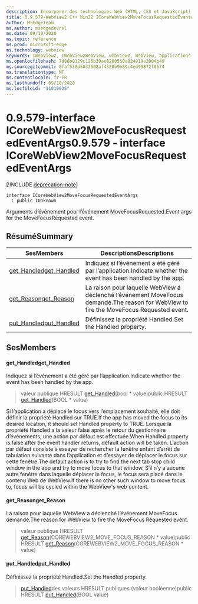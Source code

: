 ```yaml
---
description: Incorporer des technologies Web (HTML, CSS et JavaScript) dans vos applications natives avec le contrôle Microsoft Edge WebView2
title: 0.9.579-WebView2 C++ Win32 ICoreWebView2MoveFocusRequestedEventArgs
author: MSEdgeTeam
ms.author: msedgedevrel
ms.date: 09/10/2020
ms.topic: reference
ms.prod: microsoft-edge
ms.technology: webview
keywords: IWebView2, IWebView2WebView, webview2, WebView, applications Win32, Win32, Edge, ICoreWebView2, ICoreWebView2Controller, contrôle de navigateur, html Edge, ICoreWebView2MoveFocusRequestedEventArgs
ms.openlocfilehash: 7d86b0129c126b39ae8200550a024819e2004b49
ms.sourcegitcommit: 0faf538d5033508af4320b9b89c4ed99872f0574
ms.translationtype: MT
ms.contentlocale: fr-FR
ms.lasthandoff: 09/10/2020
ms.locfileid: "11010025"
---
```

# <span data-ttu-id="c601e-104">0.9.579-interface ICoreWebView2MoveFocusRequestedEventArgs</span><span class="sxs-lookup"><span data-stu-id="c601e-104">0.9.579 - interface ICoreWebView2MoveFocusRequestedEventArgs</span></span> 

[!INCLUDE [deprecation-note](../../includes/deprecation-note.md)]

```
interface ICoreWebView2MoveFocusRequestedEventArgs
  : public IUnknown
```

<span data-ttu-id="c601e-105">Arguments d’événement pour l’événement MoveFocusRequested.</span><span class="sxs-lookup"><span data-stu-id="c601e-105">Event args for the MoveFocusRequested event.</span></span>

## <span data-ttu-id="c601e-106">Résumé</span><span class="sxs-lookup"><span data-stu-id="c601e-106">Summary</span></span>

 <span data-ttu-id="c601e-107">Ses</span><span class="sxs-lookup"><span data-stu-id="c601e-107">Members</span></span>                        | <span data-ttu-id="c601e-108">Descriptions</span><span class="sxs-lookup"><span data-stu-id="c601e-108">Descriptions</span></span>
--------------------------------|---------------------------------------------
[<span data-ttu-id="c601e-109">get_Handled</span><span class="sxs-lookup"><span data-stu-id="c601e-109">get_Handled</span></span>](#get_handled) | <span data-ttu-id="c601e-110">Indiquez si l’événement a été géré par l’application.</span><span class="sxs-lookup"><span data-stu-id="c601e-110">Indicate whether the event has been handled by the app.</span></span>
[<span data-ttu-id="c601e-111">get_Reason</span><span class="sxs-lookup"><span data-stu-id="c601e-111">get_Reason</span></span>](#get_reason) | <span data-ttu-id="c601e-112">La raison pour laquelle WebView a déclenché l’événement MoveFocus demandé.</span><span class="sxs-lookup"><span data-stu-id="c601e-112">The reason for WebView to fire the MoveFocus Requested event.</span></span>
[<span data-ttu-id="c601e-113">put_Handled</span><span class="sxs-lookup"><span data-stu-id="c601e-113">put_Handled</span></span>](#put_handled) | <span data-ttu-id="c601e-114">Définissez la propriété Handled.</span><span class="sxs-lookup"><span data-stu-id="c601e-114">Set the Handled property.</span></span>

## <span data-ttu-id="c601e-115">Ses</span><span class="sxs-lookup"><span data-stu-id="c601e-115">Members</span></span>

#### <span data-ttu-id="c601e-116">get_Handled</span><span class="sxs-lookup"><span data-stu-id="c601e-116">get_Handled</span></span> 

<span data-ttu-id="c601e-117">Indiquez si l’événement a été géré par l’application.</span><span class="sxs-lookup"><span data-stu-id="c601e-117">Indicate whether the event has been handled by the app.</span></span>

> <span data-ttu-id="c601e-118">valeur publique HRESULT [get_Handled](#get_handled)(bool \* value)</span><span class="sxs-lookup"><span data-stu-id="c601e-118">public HRESULT [get_Handled](#get_handled)(BOOL \* value)</span></span>

<span data-ttu-id="c601e-119">Si l’application a déplacé le focus vers l’emplacement souhaité, elle doit définir la propriété Handled sur TRUE.</span><span class="sxs-lookup"><span data-stu-id="c601e-119">If the app has moved the focus to its desired location, it should set Handled property to TRUE.</span></span> <span data-ttu-id="c601e-120">Lorsque la propriété Handled a la valeur false après le retour du gestionnaire d’événements, une action par défaut est effectuée.</span><span class="sxs-lookup"><span data-stu-id="c601e-120">When Handled property is false after the event handler returns, default action will be taken.</span></span> <span data-ttu-id="c601e-121">L’action par défaut consiste à essayer de rechercher la fenêtre enfant d’arrêt de tabulation suivante dans l’application et d’essayer de déplacer le focus sur cette fenêtre.</span><span class="sxs-lookup"><span data-stu-id="c601e-121">The default action is to try to find the next tab stop child window in the app and try to move focus to that window.</span></span> <span data-ttu-id="c601e-122">S’il n’y a aucune autre fenêtre dans laquelle déplacer le focus, le focus sera placé dans le contenu Web de WebView.</span><span class="sxs-lookup"><span data-stu-id="c601e-122">If there is no other such window to move focus to, focus will be cycled within the WebView's web content.</span></span>

#### <span data-ttu-id="c601e-123">get_Reason</span><span class="sxs-lookup"><span data-stu-id="c601e-123">get_Reason</span></span> 

<span data-ttu-id="c601e-124">La raison pour laquelle WebView a déclenché l’événement MoveFocus demandé.</span><span class="sxs-lookup"><span data-stu-id="c601e-124">The reason for WebView to fire the MoveFocus Requested event.</span></span>

> <span data-ttu-id="c601e-125">valeur publique HRESULT [get_Reason](#get_reason)(COREWEBVIEW2_MOVE_FOCUS_REASON \* value)</span><span class="sxs-lookup"><span data-stu-id="c601e-125">public HRESULT [get_Reason](#get_reason)(COREWEBVIEW2_MOVE_FOCUS_REASON \* value)</span></span>

#### <span data-ttu-id="c601e-126">put_Handled</span><span class="sxs-lookup"><span data-stu-id="c601e-126">put_Handled</span></span> 

<span data-ttu-id="c601e-127">Définissez la propriété Handled.</span><span class="sxs-lookup"><span data-stu-id="c601e-127">Set the Handled property.</span></span>

> <span data-ttu-id="c601e-128">[put_Handled](#put_handled)des valeurs HRESULT publiques (valeur booléenne)</span><span class="sxs-lookup"><span data-stu-id="c601e-128">public HRESULT [put_Handled](#put_handled)(BOOL value)</span></span>

